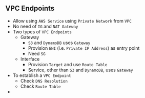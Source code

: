 ## VPC Endpoints

- Allow using `AWS Service` using `Private Network` from `VPC`
- No need of `IG` and `NAT Gateway`
- Two types of `VPC Endpoints`
  - Gateway
    - `S3` and `DynamoDB` uses `Gateway`
    - Provision `ENI` (i.e. `Private IP Address`) as entry point
    - Need `SG`
  - Interface
    - Provision `Target` and use `Route Table`
    - Service, other than `S3` and `DynamoDB`, uses `Gateway`
- To establish a `VPC Endpoint`
  - Check `DNS Resolution`
  - Check `Route Table`
-
